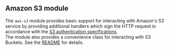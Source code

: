 Amazon S3 module
----------------
The `aws-s3` module provides basic support for interacting with Amazon's
S3 service by providing additional handlers which sign the HTTP
request in accordance with the [S3 authentication specifications][1].  
The module also provides a convenience class for interacting with S3
Buckets.  See the [README][readme] for details.

[1]: http://docs.amazonwebservices.com/AmazonS3/index.html?RESTAuthentication.html
[readme]: http://github.com/n8han/Databinder-Dispatch/tree/master/aws-s3/#readme
